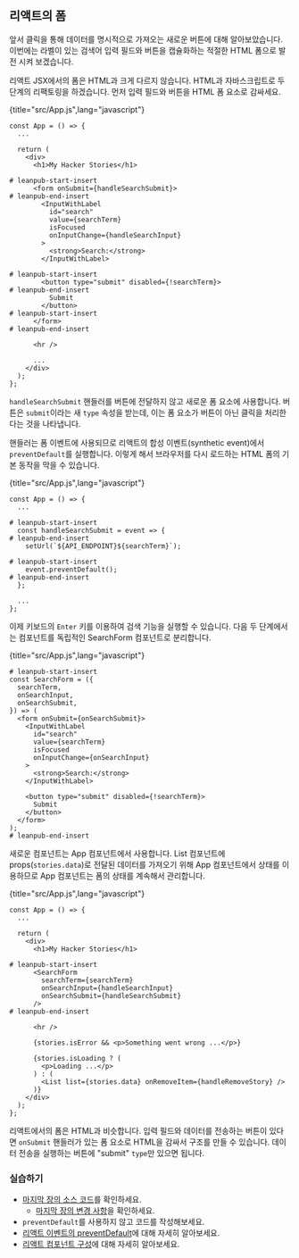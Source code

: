 ## 리액트의 폼

앞서 클릭을 통해 데이터를 명시적으로 가져오는 새로운 버튼에 대해 알아보았습니다. 이번에는 라벨이 있는 검색어 입력 필드와 버튼을 캡슐화하는 적절한 HTML 폼으로 발전 시켜 보겠습니다.

리액트 JSX에서의 폼은 HTML과 크게 다르지 않습니다. HTML과 자바스크립트로 두 단계의 리팩토링을 하겠습니다. 먼저 입력 필드와 버튼을 HTML 폼 요소로 감싸세요.

{title="src/App.js",lang="javascript"}
~~~~~~~
const App = () => {
  ...

  return (
    <div>
      <h1>My Hacker Stories</h1>

# leanpub-start-insert
      <form onSubmit={handleSearchSubmit}>
# leanpub-end-insert
        <InputWithLabel
          id="search"
          value={searchTerm}
          isFocused
          onInputChange={handleSearchInput}
        >
          <strong>Search:</strong>
        </InputWithLabel>

# leanpub-start-insert
        <button type="submit" disabled={!searchTerm}>
# leanpub-end-insert
          Submit
        </button>
# leanpub-start-insert
      </form>
# leanpub-end-insert

      <hr />

      ...
    </div>
  );
};
~~~~~~~

`handleSearchSubmit` 핸들러를 버튼에 전달하지 않고 새로운 폼 요소에 사용합니다. 버튼은 `submit`이라는 새 `type` 속성을 받는데, 이는 폼 요소가 버튼이 아닌 클릭을 처리한다는 것을 나타냅니다.

핸들러는 폼 이벤트에 사용되므로 리액트의 합성 이벤트(synthetic event)에서 `preventDefault`를 실행합니다. 이렇게 해서 브라우저를 다시 로드하는 HTML 폼의 기본 동작을 막을 수 있습니다.

{title="src/App.js",lang="javascript"}
~~~~~~~
const App = () => {
  ...

# leanpub-start-insert
  const handleSearchSubmit = event => {
# leanpub-end-insert
    setUrl(`${API_ENDPOINT}${searchTerm}`);

# leanpub-start-insert
    event.preventDefault();
# leanpub-end-insert
  };

  ...
};
~~~~~~~

이제 키보드의 `Enter` 키를 이용하여 검색 기능을 실행할 수 있습니다. 다음 두 단계에서는 컴포넌트를 독립적인 SearchForm 컴포넌트로 분리합니다.

{title="src/App.js",lang="javascript"}
~~~~~~~
# leanpub-start-insert
const SearchForm = ({
  searchTerm,
  onSearchInput,
  onSearchSubmit,
}) => (
  <form onSubmit={onSearchSubmit}>
    <InputWithLabel
      id="search"
      value={searchTerm}
      isFocused
      onInputChange={onSearchInput}
    >
      <strong>Search:</strong>
    </InputWithLabel>

    <button type="submit" disabled={!searchTerm}>
      Submit
    </button>
  </form>
);
# leanpub-end-insert
~~~~~~~

새로운 컴포넌트는 App 컴포넌트에서 사용합니다. List 컴포넌트에 props(`stories.data`)로 전달된 데이터를 가져오기 위해 App 컴포넌트에서 상태를 이용하므로 App 컴포넌트는 폼의 상태를 계속해서 관리합니다.

{title="src/App.js",lang="javascript"}
~~~~~~~
const App = () => {
  ...

  return (
    <div>
      <h1>My Hacker Stories</h1>

# leanpub-start-insert
      <SearchForm
        searchTerm={searchTerm}
        onSearchInput={handleSearchInput}
        onSearchSubmit={handleSearchSubmit}
      />
# leanpub-end-insert

      <hr />

      {stories.isError && <p>Something went wrong ...</p>}

      {stories.isLoading ? (
        <p>Loading ...</p>
      ) : (
        <List list={stories.data} onRemoveItem={handleRemoveStory} />
      )}
    </div>
  );
};
~~~~~~~

리액트에서의 폼은 HTML과 비슷합니다. 입력 필드와 데이터를 전송하는 버튼이 있다면 `onSubmit` 핸들러가 있는 폼 요소로 HTML을 감싸서 구조를 만들 수 있습니다. 데이터 전송을 실행하는 버튼에 "submit" `type`만 있으면 됩니다.

### 실습하기

* [마지막 장의 소스 코드](https://codesandbox.io/s/github/the-road-to-learn-react/hacker-stories/tree/hs/Forms-in-React)를 확인하세요.
  * [마지막 장의 변경 사항](https://github.com/the-road-to-learn-react/hacker-stories/compare/hs/Async-Await-in-React...hs/Forms-in-React?expand=1)을 확인하세요.
* `preventDefault`를 사용하지 않고 코드를 작성해보세요.
* [리액트 이벤트의 preventDefault](https://www.robinwieruch.de/react-preventdefault)에 대해 자세히 알아보세요.
* [리액트 컴포넌트 구성](https://www.robinwieruch.de/react-component-composition)에 대해 자세히 알아보세요.
